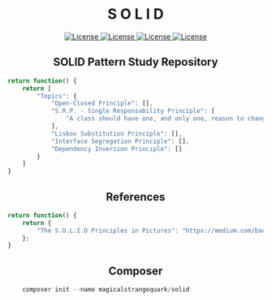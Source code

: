 <h1 align="center">S O L I D</h1>

<p align="center">
    <a href="https://opensource.org/licenses/MIT">
        <img alt="License" src="https://img.shields.io/badge/License-MIT-yellow.svg">
    </a>
    <a href="#">
        <img alt="License" src="https://img.shields.io/github/languages/count/MagicalStrangeQuark/SOLID">
    </a>
    <a href="#">
        <img alt="License" src="https://img.shields.io/github/last-commit/MagicalStrangeQuark/SOLID">
    </a>
    <a href="#">
        <img alt="License" src="https://img.shields.io/github/followers/MagicalStrangeQuark?style=social">
    </a>
</p>

<h2 align="center">SOLID Pattern Study Repository</h2>

```typescript
return function() {
    return [
        "Topics": {
            "Open-Closed Principle": [],
            "S.R.P. - Single Responsability Principle": [
                "A class should have one, and only one, reason to change"
            ],
            "Liskov Substitution Principle": [],
            "Interface Segregation Principle": [],
            "Dependency Inversion Principle": []
        }
    ]
}
```

<h2 align="center">References</h2>

```typescript
return function() {
    return {
        "The S.O.L.I.D Principles in Pictures": "https://medium.com/backticks-tildes/the-s-o-l-i-d-principles-in-pictures-b34ce2f1e898"
    };
}
```

<h2 align="center">Composer</h2>

```php
    composer init --name magicalstrangequark/solid
```